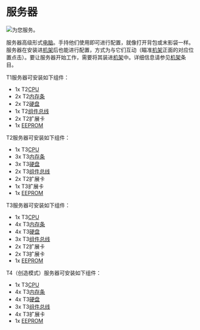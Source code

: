 # 服务器

![为您服务。](oredict:oc:server1)

服务器高级形式[电脑](../general/computer.md)。手持他们使用即可进行配置，就像打开背包或末影袋一样。服务器在安装进[机架](../block/rack.md)后也能进行配置，方式为与它们互动（瞄准[机架](../block/rack.md)正面的对应位置点击）。要让服务器开始工作，需要将其装进[机架](../block/rack.md)中。详细信息请参见[机架](../block/rack.md)条目。

T1服务器可安装如下组件：
- 1x T2[CPU](cpu2.md)
- 2x T2[内存条](ram3.md)
- 2x T2[硬盘](hdd2.md)
- 1x T2[组件总线](componentBus2.md)
- 2x T2扩展卡
- 1x [EEPROM](eeprom.md)

T2服务器可安装如下组件：
- 1x T3[CPU](cpu3.md)
- 3x T3[内存条](ram5.md)
- 3x T3[硬盘](hdd3.md)
- 2x T3[组件总线](componentBus3.md)
- 2x T2扩展卡
- 1x T3扩展卡
- 1x [EEPROM](eeprom.md)

T3服务器可安装如下组件：
- 1x T3[CPU](cpu3.md)
- 4x T3[内存条](ram5.md)
- 4x T3[硬盘](hdd3.md)
- 3x T3[组件总线](componentBus3.md)
- 2x T2扩展卡
- 2x T3扩展卡
- 1x [EEPROM](eeprom.md)

T4（创造模式）服务器可安装如下组件：
- 1x T3[CPU](cpu3.md)
- 4x T3[内存条](ram5.md)
- 4x T3[硬盘](hdd3.md)
- 3x T3[组件总线](componentBus3.md)
- 4x T3扩展卡
- 1x [EEPROM](eeprom.md)
